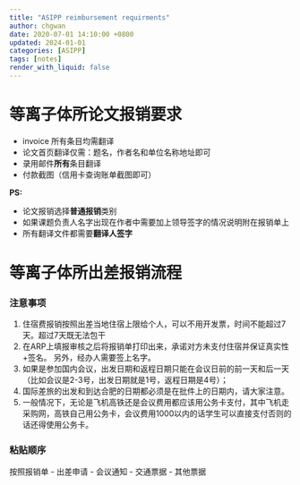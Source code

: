 ```yaml
---
title: "ASIPP reimbursement requirments"
author: chgwan
date: 2020-07-01 14:10:00 +0800
updated: 2024-01-01 
categories: [ASIPP]
tags: [notes]
render_with_liquid: false
---
```

# 等离子体所论文报销要求
- invoice 所有条目均需翻译
- 论文首页翻译仅需：题名，作者名和单位名称地址即可
- 录用邮件**所有**条目翻译
- 付款截图（信用卡查询账单截图即可）

**PS:** 
- 论文报销选择**普通报销**类别
- 如果课题负责人名字出现在作者中需要加上领导签字的情况说明附在报销单上
- 所有翻译文件都需要**翻译人签字**

# 等离子体所出差报销流程
### 注意事项
1. 住宿费报销按照出差当地住宿上限给个人，可以不用开发票，时间不能超过7天。超过7天既无法包干
2. 在ARP上填报审核之后将报销单打印出来，承诺对方未支付住宿并保证真实性+签名。 另外，经办人需要签上名字。
3. 如果是参加国内会议，出发日期和返程日期只能在会议日前的前一天和后一天（比如会议是2-3号，出发日期就是1号，返程日期是4号）；
4. 国际差旅的出发和到达合肥的日期都必须是在批件上的日期内，请大家注意。
5. 一般情况下，无论是飞机高铁还是会议费用都应该用公务卡支付，其中飞机走采购网，高铁自己用公务卡，会议费用1000以内的话学生可以直接支付否则的话还得使用公务卡。

### 粘贴顺序
按照报销单 - 出差申请 - 会议通知 - 交通票据 - 其他票据